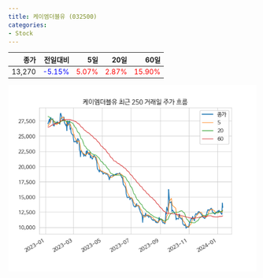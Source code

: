 ```yaml
---
title: 케이엠더블유 (032500)
categories:
- Stock
---
```


|종가|전일대비|5일|20일|60일|
|---:|-------:|--:|---:|---:|
|13,270|<span style="color: blue">-5.15%</span>|<span style="color: red">5.07%</span>|<span style="color: red">2.87%</span>|<span style="color: red">15.90%</span>|


<!-- more -->

![032500](/assets/images/stock/032500.png)